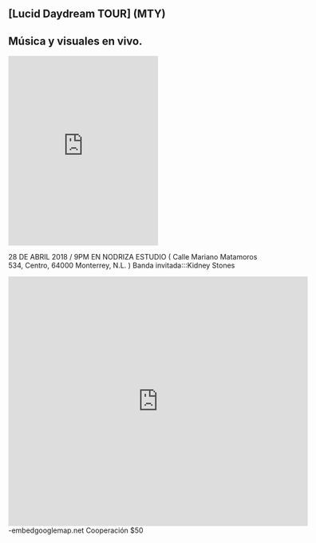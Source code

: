 
##  [Lucid Daydream TOUR] (MTY) 
## Música y visuales en vivo.
 
<iframe src="https://open.spotify.com/embed/album/7vTqh5vR6kgd2N4YfohT3o" width="300" height="380" frameborder="0" allowtransparency="true"></iframe>

 28 DE ABRIL 2018 / 9PM EN NODRIZA ESTUDIO
 ( Calle Mariano Matamoros 534, Centro, 64000 Monterrey, N.L. ) Banda invitada:::Kidney Stones
 
 <iframe width="600" height="500" id="gmap_canvas" src="https://maps.google.com/maps?q=nodriza estudio&t=&z=13&ie=UTF8&iwloc=&output=embed" frameborder="0" scrolling="no" marginheight="0" marginwidth="0"></iframe>
-embedgooglemap.net<style>.mapouter{overflow:hidden;height:500px;width:600px;}.gmap_canvas {background:none!important;height:500px;width:600px;}</style>
 Cooperación $50
